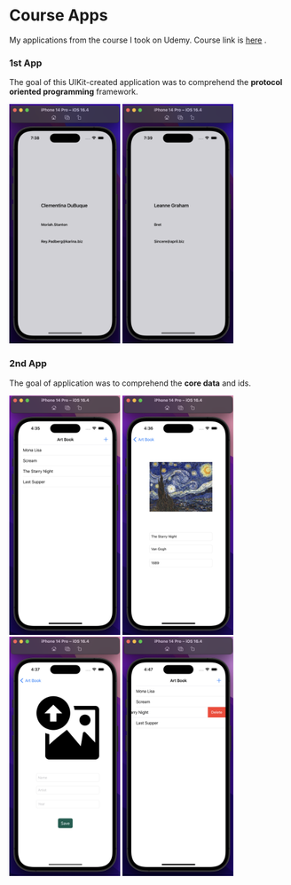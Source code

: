 # Course Apps
My applications from the course I took on Udemy. Course link is [here](https://www.udemy.com/share/101z9w3@HzV4fKC-3bzY7Cxj96GRHgXbyF85OB7SOUnW-Sq-9f5QC9NaXZcS-RRA0oH__U5S/) . <br/>
### 1st App
The goal of this UIKit-created application was to comprehend the <b>protocol oriented programming</b> framework. <br/>
<p>
   <img src="assets/pop-1.png" width="200" />
   <img src="assets/pop-2.png" width="200" />
</p>

### 2nd App
The goal of  application was to comprehend the <b>core data</b> and ids. <br/>
<p>
   <img src="assets/art-1.png" width="200" />
   <img src="assets/art-2.png" width="200" />
   <img src="assets/art-3.png" width="200" />
   <img src="assets/art-4.png" width="200" />
</p>
